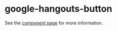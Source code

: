 google-hangouts-button
================

See the [component page](http://polymerlabs.github.io/google-hangouts-button) for more information.

